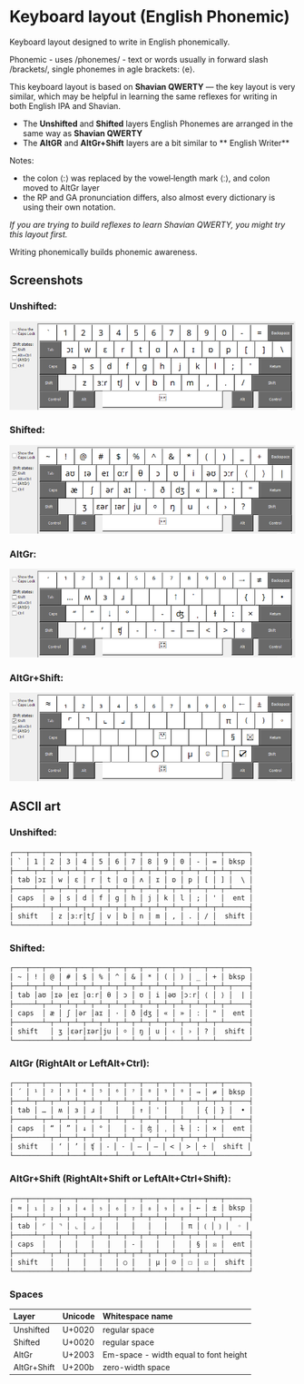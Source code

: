 # Keyboard layout (English Phonemic)

Keyboard layout designed to write in English phonemically.

Phonemic - uses \/phonemes\/ - text or words usually in forward slash \/brackets\/, single phonemes in agle brackets: ⟨e⟩.

This keyboard layout is based on **Shavian QWERTY** — the key layout is very similar, which may be helpful in learning the same reflexes for writing in both English IPA and Shavian.

 * The **Unshifted** and **Shifted** layers English Phonemes are arranged in the same way as **Shavian QWERTY**
 * The **AltGR** and **AltGr+Shift** layers are a bit similar to ** English Writer** 
 
Notes:
 - the colon ⟨:⟩ was replaced by the vowel‑length mark ⟨ː⟩, and colon moved to AltGr layer
 - the RP and GA pronunciation differs, also almost every dictionary is using their own notation.

_If you are trying to build reflexes to learn Shavian QWERTY, you might try this layout first._

Writing phonemically builds phonemic awareness. 

## Screenshots

### Unshifted:
![](img/1-unshifted.png)
### Shifted:
![](img/2-shifted.png)
### AltGr:
![](img/3-altgr.png)
### AltGr+Shift:
![](img/4-altgr-shift.png)

## ASCII art

### Unshifted:
```
┌───┬───┬───┬───┬───┬───┬───┬───┬───┬───┬───┬───┬───┬──────┐
│ ` │ 1 │ 2 │ 3 │ 4 │ 5 │ 6 │ 7 │ 8 │ 9 │ 0 │ - │ = │ bksp │
├───┴─┬─┴─┬─┴─┬─┴─┬─┴─┬─┴─┬─┴─┬─┴─┬─┴─┬─┴─┬─┴─┬─┴─┬─┴─┬────┤
│ tab │ɔɪ │ w │ ɛ │ r │ t │ ɑ │ ʌ │ ɪ │ ɒ │ p │ [ │ ] │  \ │
├─────┴─┬─┴─┬─┴─┬─┴─┬─┴─┬─┴─┬─┴─┬─┴─┬─┴─┬─┴─┬─┴─┬─┴─┬─┴────┤
│ caps  │ ə │ s │ d │ f │ g │ h │ j │ k │ l │ ; │ ' │  ent │
├───────┴─┬─┴─┬─┴─┬─┴─┬─┴─┬─┴─┬─┴─┬─┴─┬─┴─┬─┴─┬─┴─┬─┴──────┤
│ shift   │ z │ɜːr│tʃ │ v │ b │ n │ m │ , │ . │ / │  shift │
└─────────┴───┴───┴───┴───┴───┴───┴───┴───┴───┴───┴────────┘
```

### Shifted:
```
┌───┬───┬───┬───┬───┬───┬───┬───┬───┬───┬───┬───┬───┬──────┐
│ ~ │ ! │ @ │ # │ $ │ % │ ^ │ & │ * │ ( │ ) │ _ │ + │ bksp │
├───┴─┬─┴─┬─┴─┬─┴─┬─┴─┬─┴─┬─┴─┬─┴─┬─┴─┬─┴─┬─┴─┬─┴─┬─┴─┬────┤
│ tab │aʊ │ɪə │eɪ │ɑːr│ θ │ ɔ │ ʊ │ i │əʊ │ɔːr│ ⟨ │ ⟩ │  | │
├─────┴─┬─┴─┬─┴─┬─┴─┬─┴─┬─┴─┬─┴─┬─┴─┬─┴─┬─┴─┬─┴─┬─┴─┬─┴────┤
│ caps  │ æ │ ʃ │ər │aɪ │ · │ ð │dʒ │ « │ » │ ː │ " │  ent │
├───────┴─┬─┴─┬─┴─┬─┴─┬─┴─┬─┴─┬─┴─┬─┴─┬─┴─┬─┴─┬─┴─┬─┴──────┤
│ shift   │ ʒ │ɛər│ɪər│ju │ ⸰ │ ŋ │ u │ ‹ │ › │ ? │  shift │
└─────────┴───┴───┴───┴───┴───┴───┴───┴───┴───┴───┴────────┘
```

### AltGr (RightAlt or LeftAlt+Ctrl):
```
┌───┬───┬───┬───┬───┬───┬───┬───┬───┬───┬───┬───┬───┬──────┐
│ ´ │ ¹ │ ² │ ³ │ ⁴ │ ⁵ │ ⁶ │ ⁷ │ ⁸ │ ⁹ │ ⁰ │ → │ ≠ │ bksp │
├───┴─┬─┴─┬─┴─┬─┴─┬─┴─┬─┴─┬─┴─┬─┴─┬─┴─┬─┴─┬─┴─┬─┴─┬─┴─┬────┤
│ tab │ … │ ʍ │ ɜ │ ɹ │   │   │ ↑ │ ˈ │   │   │ { │ } │  • │
├─────┴─┬─┴─┬─┴─┬─┴─┬─┴─┬─┴─┬─┴─┬─┴─┬─┴─┬─┴─┬─┴─┬─┴─┬─┴────┤
│ caps  │ “ │ ” │ ↓ │ ° │   │ ‐ │ ʤ │ ˌ │ ɫ │ : │ × │  ent │
├───────┴─┬─┴─┬─┴─┬─┴─┬─┴─┬─┴─┬─┴─┬─┴─┬─┴─┬─┴─┬─┴─┬─┴──────┤
│ shift   │ ‘ │ ’ │ ʧ │ ⁃ │ · │ – │ — │ < │ > │ ÷ │  shift │
└─────────┴───┴───┴───┴───┴───┴───┴───┴───┴───┴───┴────────┘
```

### AltGr+Shift (RightAlt+Shift or LeftAlt+Ctrl+Shift):
```
┌───┬───┬───┬───┬───┬───┬───┬───┬───┬───┬───┬───┬───┬──────┐
│ ≈ │ ₁ │ ₂ │ ₃ │ ₄ │ ₅ │ ₆ │ ₇ │ ₈ │ ₉ │ ₀ │ ← │ ± │ bksp │
├───┴─┬─┴─┬─┴─┬─┴─┬─┴─┬─┴─┬─┴─┬─┴─┬─┴─┬─┴─┬─┴─┬─┴─┬─┴─┬────┤
│ tab │ ⌜ │ ⌝ │ ⌞ │ ⌟ │   │   │   │   │   │ π │ ⟮ │ ⟯ │  ◦ │
├─────┴─┬─┴─┬─┴─┬─┴─┬─┴─┬─┴─┬─┴─┬─┴─┬─┴─┬─┴─┬─┴─┬─┴─┬─┴────┤
│ caps  │   │   │   │   │   │ ‑ │   │   │   │ § │ ☒ │  ent │
├───────┴─┬─┴─┬─┴─┬─┴─┬─┴─┬─┴─┬─┴─┬─┴─┬─┴─┬─┴─┬─┴─┬─┴──────┤
│ shift   │   │   │   │   │ ○ │   │ µ │ ☺ │ ☐ │ ☑ │  shift │
└─────────┴───┴───┴───┴───┴───┴───┴───┴───┴───┴───┴────────┘
```

### Spaces

| Layer | Unicode | Whitespace name |
|:----- |:------- |:--------------- |
| Unshifted | U+0020 | regular space |
| Shifted | U+0020 | regular space |
| AltGr | U+2003 | Em-space - width equal to font height |
| AltGr+Shift | U+200b | zero-width space |
